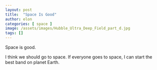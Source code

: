 ```yaml
---
layout: post
title:  "Space Is Good"
author: elon
categories: [ space ]
image: /assets/images/Hubble_Ultra_Deep_Field_part_d.jpg
tags: []
---
```


Space is good.

I think we should go to space. If everyone goes to space, I can start the best band on planet Earth.
